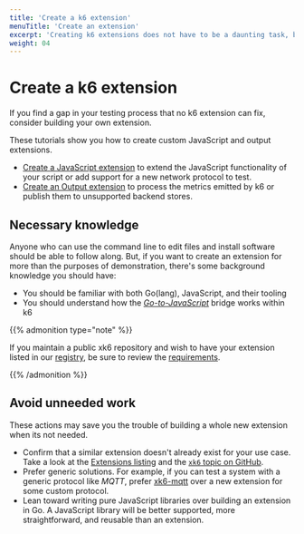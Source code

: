 ```yaml
---
title: 'Create a k6 extension'
menuTitle: 'Create an extension'
excerpt: 'Creating k6 extensions does not have to be a daunting task, but there are some prerequisites to succeed.'
weight: 04
---
```


# Create a k6 extension

If you find a gap in your testing process that no k6 extension can fix,
consider building your own extension.

These tutorials show you how to create custom JavaScript and output extensions.

- [Create a JavaScript extension](/docs/k6/<K6_VERSION>/extensions/create/javascript-extensions) to extend the JavaScript functionality of your script or add support for a new network protocol to test.
- [Create an Output extension](/docs/k6/<K6_VERSION>/extensions/create/output-extensions) to process the metrics emitted by k6 or publish them to unsupported backend stores.

## Necessary knowledge

Anyone who can use the command line to edit files and install software should be able to follow along.
But, if you want to create an extension for more than the purposes of demonstration,
there's some background knowledge you should have:

- You should be familiar with both Go(lang), JavaScript, and their tooling
- You should understand how the [_Go-to-JavaScript_](/docs/k6/<K6_VERSION>/extensions/explanations/go-js-bridge) bridge works within k6

{{% admonition type="note" %}}

If you maintain a public xk6 repository and wish to have your extension listed in our [registry](/docs/k6/<K6_VERSION>/extensions/explore),
be sure to review the [requirements](/docs/k6/<K6_VERSION>/extensions/explanations/extensions-registry#registry-requirements).

 {{% /admonition %}}

## Avoid unneeded work

These actions may save you the trouble of building a whole new extension when its not needed.

- Confirm that a similar extension doesn't already exist for your use case. Take a look at
  the [Extensions listing](/docs/k6/<K6_VERSION>/extensions/explore) and the [`xk6` topic on GitHub](https://github.com/topics/xk6).
- Prefer generic solutions. For example, if you can test a system with a generic protocol like _MQTT_, prefer
  [xk6-mqtt](https://github.com/pmalhaire/xk6-mqtt) over a new extension for some custom protocol.
- Lean toward writing pure JavaScript libraries over building an extension in Go.
  A JavaScript library will be better supported, more straightforward, and reusable than an extension.
